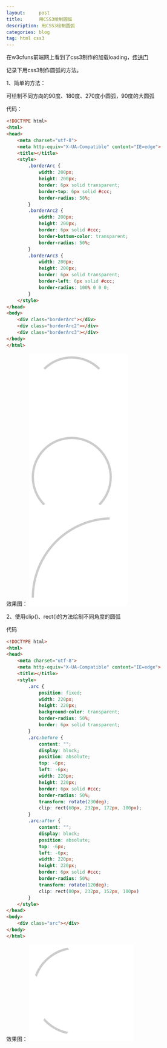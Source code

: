 ```yaml
---
layout:     post
title:      用CSS3绘制圆弧
description: 用CSS3绘制圆弧
categories: blog
tag: html css3
---
```


在w3cfuns前端网上看到了css3制作的加载loading，<a target="_blank" href="http://www.w3cfuns.com/notes/28003/56008504355cf20cfaa08dcc022b6e25.html">传送门</a>

记录下用css3制作圆弧的方法。

1、简单的方法：

可绘制不同方向的90度、180度、270度小圆弧，90度的大圆弧

代码：

```html
<!DOCTYPE html>
<html>
<head>
	<meta charset="utf-8">
	<meta http-equiv="X-UA-Compatible" content="IE=edge">
	<title></title>
	<style>
		.borderArc {
			width: 200px;
			height: 200px;
			border: 6px solid transparent;
			border-top: 6px solid #ccc;
			border-radius: 50%;
		}
		.borderArc2 {
			width: 200px;
			height: 200px;
			border: 6px solid #ccc;
			border-bottom-color: transparent;
			border-radius: 50%;
		}
        .borderArc3 {
            width: 200px;
            height: 200px;
            border: 6px solid transparent;
            border-left: 6px solid #ccc;
            border-radius: 100% 0 0 0;
        }
	</style>
</head>
<body>
	<div class="borderArc"></div>
	<div class="borderArc2"></div>
  	<div class="borderArc3"></div>
</body>
</html>
```
效果图：
![img](/images/blog/arc.png)


2、使用clip()、rect()的方法绘制不同角度的圆弧

代码

```html
<!DOCTYPE html>
<html>
<head>
	<meta charset="utf-8">
	<meta http-equiv="X-UA-Compatible" content="IE=edge">
	<title></title>
	<style>
		.arc {
			position: fixed;
			width: 220px;
			height: 220px;
			background-color: transparent;
			border-radius: 50%;
			border: 6px solid transparent;
		}
		.arc:before {
			content: "";
			display: block;
			position: absolute;
			top: -6px;
			left: -6px;
			width: 220px;
			height: 220px;
			border: 6px solid #ccc;
			border-radius: 50%;
			transform: rotate(230deg);
			clip: rect(60px, 232px, 172px, 100px);
		}
		.arc:after {
			content: "";
			display: block;
			position: absolute;
			top: -6px;
			left: -6px;
			width: 220px;
			height: 220px;
			border: 6px solid #ccc;
			border-radius: 50%;
			transform: rotate(120deg);
			clip: rect(80px, 232px, 152px, 100px)
		}
	</style>
</head>
<body>
	<div class="arc"></div>
</body>
</html>
```
效果图：
![img](/images/blog/arc2.png)

